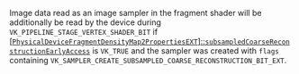Image data read as an image sampler in the fragment shader will be
additionally be read by the device during
`VK_PIPELINE_STAGE_VERTEX_SHADER_BIT` if
[[`PhysicalDeviceFragmentDensityMap2PropertiesEXT`]::`subsampledCoarseReconstructionEarlyAccess`](https://www.khronos.org/registry/vulkan/specs/1.3-extensions/html/vkspec.html#limits-subsampledCoarseReconstructionEarlyAccess)
is `VK_TRUE` and the sampler was created with `flags`
containing
`VK_SAMPLER_CREATE_SUBSAMPLED_COARSE_RECONSTRUCTION_BIT_EXT`.
